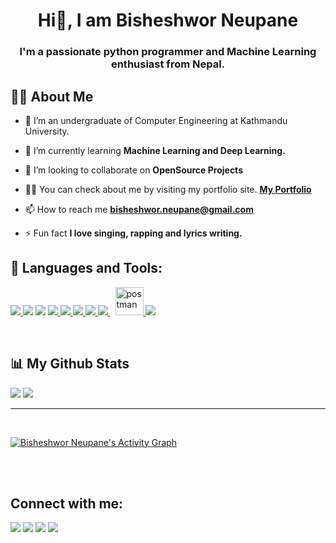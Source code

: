 
<!-- <a href="#"><img width="100%" height="auto" src="https://i.imgur.com/95Fa1Xc.jpeg" height="50px"/></a> -->
<h1 align="center">Hi👋, I am Bisheshwor Neupane</h1>
<h3 align="center">I'm a passionate python programmer and Machine Learning enthusiast from Nepal.</h3>


## 🙋‍♂️ About Me

- 🔭 I’m an undergraduate of Computer Engineering at Kathmandu University.

- 🌱 I’m currently learning **Machine Learning and Deep Learning.**

- 👯 I’m looking to collaborate on **OpenSource Projects**

- 👨‍💻 You can check about me by visiting my portfolio site. **[My Portfolio](https://bisheshworneupane.com.np)**

- 📫 How to reach me **bisheshwor.neupane@gmail.com**

- ⚡ Fun fact **I love singing, rapping and lyrics writing.**

## 🚀 Languages and Tools:

<p align="left"> 
    <a href="https://www.python.org" target="_blank"> <img src="https://img.icons8.com/color/48/000000/python.png"/> </a> 
    <a href="https://www.djangoproject.com/" target="_blank"><img src="https://img.icons8.com/color/96/000000/django.png"/></a> 
    <a href="https://flask.palletsprojects.com/en/2.0.x/" target="_blank"><img src="https://img.icons8.com/cute-clipart/100/000000/flask.png"/></a>
    <a href="https://www.w3.org/html/" target="_blank"> <img src="https://img.icons8.com/color/48/000000/html-5.png"/> </a> 
    <a href="https://www.w3schools.com/css/" target="_blank"> <img src="https://img.icons8.com/color/48/000000/css3.png"/> </a> 
    <a href="https://getbootstrap.com" target="_blank"> <img src="https://img.icons8.com/color/48/000000/bootstrap.png"/> </a> 
    <a href="https://developer.mozilla.org/en-US/docs/Web/JavaScript" target="_blank"> <img src="https://img.icons8.com/color/48/000000/javascript.png"/> </a>   
    <a style="padding-right:8px;" href="https://www.mysql.com/" target="_blank"> <img src="https://img.icons8.com/fluent/50/000000/mysql-logo.png"/> </a>
    <a href="https://postman.com" target="_blank"> <img src="https://www.vectorlogo.zone/logos/getpostman/getpostman-icon.svg" alt="postman" width="45" height="45"/> </a>   
    <a href="https://git-scm.com/" target="_blank"> <img src="https://img.icons8.com/color/48/000000/git.png"/> </a> 
</p>

<!-- [![React Badge](https://img.shields.io/badge/-React-61DBFB?style=for-the-badge&labelColor=black&logo=react&logoColor=61DBFB)](#)  [![Javascript Badge](https://img.shields.io/badge/-Javascript-F0DB4F?style=for-the-badge&labelColor=black&logo=javascript&logoColor=F0DB4F)](#) [![Typescript Badge](https://img.shields.io/badge/-Typescript-007acc?style=for-the-badge&labelColor=black&logo=typescript&logoColor=007acc)](#) [![Nodejs Badge](https://img.shields.io/badge/-Nodejs-3C873A?style=for-the-badge&labelColor=black&logo=node.js&logoColor=3C873A)](#) [![GraphQL Badge](https://img.shields.io/badge/-GraphQl-e535ab?style=for-the-badge&labelColor=black&logo=node.js&logoColor=e535ab)](#) -->
<br/>



## 📊 My Github Stats
<img align="start" src="https://github-readme-stats.vercel.app/api?username=KabichNeu&show_icons=true&theme=midnight-purple&line_height=24&hide=stars&bg_color=0d1117" />

<img align="end" src="https://github-readme-stats.vercel.app/api/top-langs/?username=KabichNeu&layout=compact&theme=midnight-purple&bg_color=0d1117" />

---
<br/>

<a href=""><img alt="Bisheshwor Neupane's Activity Graph" src="https://activity-graph.herokuapp.com/graph?username=KabichNeu&bg_color=0D1117&color=5BCDEC&line=5BCDEC&point=FFFFFF&hide_border=true" /></a>

<br/>
<br/>

## Connect with me:
<p align="left">


<a href = "https://www.linkedin.com/in/bisheshwor-neupane-508344179/"><img src="https://img.icons8.com/fluent/48/000000/linkedin.png"/></a>
<a href = "https://www.youtube.com/channel/UCqKssFOM-kD4KJOIYUedLRA"><img src="https://img.icons8.com/color/48/000000/youtube-play.png"/></a>
<a href = "https://www.upwork.com/freelancers/~01fc2bc0b0ea4e62e6"><img src="https://pics.freeicons.io/uploads/icons/png/21107336441552037048-512.png"/></a>
<a href = "https://www.facebook.com/Bshesh/"><img src="https://img.icons8.com/color/48/000000/facebook.png"/></a>
</p>

